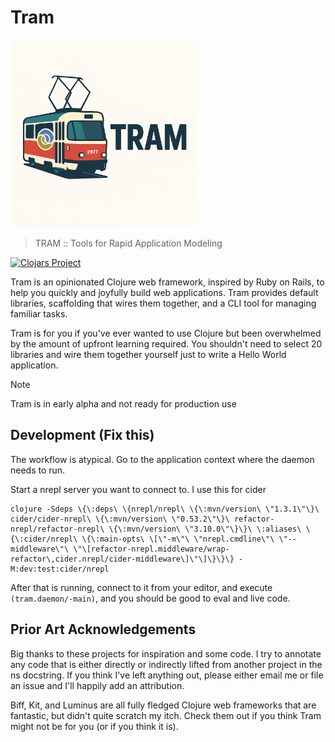 # Tram

<img src="./resources/images/readme-logo.png" width="300" alt="A tramcar with the Clojure logo on it">

> TRAM :: Tools for Rapid Application Modeling

[![Clojars Project](https://img.shields.io/clojars/v/org.clojars.bolivier/tram.svg)](https://clojars.org/org.clojars.bolivier/tram)

Tram is an opinionated Clojure web framework, inspired by Ruby on Rails, to help
you quickly and joyfully build web applications. Tram provides default
libraries, scaffolding that wires them together, and a CLI tool for managing 
familiar tasks.

Tram is for you if you've ever wanted to use Clojure but been overwhelmed by the
amount of upfront learning required.  You shouldn't need to select 20 libraries
and wire them together yourself just to write a Hello World application.

> [!Note]
> Tram is in early alpha and not ready for production use

## Development (Fix this)

The workflow is atypical. Go to the application context where the daemon needs
to run. 

Start a nrepl server you want to connect to.  I use this for cider

```shell
clojure -Sdeps \{\:deps\ \{nrepl/nrepl\ \{\:mvn/version\ \"1.3.1\"\}\ cider/cider-nrepl\ \{\:mvn/version\ \"0.53.2\"\}\ refactor-nrepl/refactor-nrepl\ \{\:mvn/version\ \"3.10.0\"\}\}\ \:aliases\ \{\:cider/nrepl\ \{\:main-opts\ \[\"-m\"\ \"nrepl.cmdline\"\ \"--middleware\"\ \"\[refactor-nrepl.middleware/wrap-refactor\,cider.nrepl/cider-middleware\]\"\]\}\}\} -M:dev:test:cider/nrepl
```

After that is running, connect to it from your editor, and execute `(tram.daemon/-main)`, and you should be good to eval and live code.

## Prior Art Acknowledgements

Big thanks to these projects for inspiration and some code. I try to annotate
any code that is either directly or indirectly lifted from another project in
the ns docstring. If you think I've left anything out, please either email me or
file an issue and I'll happily add an attribution.

Biff, Kit, and Luminus are all fully fledged Clojure web frameworks that are
fantastic, but didn't quite scratch my itch. Check them out if you think Tram
might not be for you (or if you think it is).

